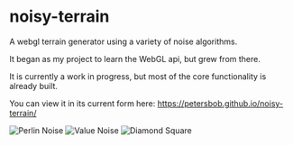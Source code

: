 # noisy-terrain
A webgl terrain generator using a variety of noise algorithms.

It began as my project to learn the WebGL api, but grew from there.

It is currently a work in progress, but most of the core functionality is already built.

You can view it in its current form here: https://petersbob.github.io/noisy-terrain/

![Perlin Noise](http://petersbob.github.io/images/perlin-noise.png)
![Value Noise](http://petersbob.github.io/images/value-noise.png)
![Diamond Square](http://petersbob.github.io/images/diamond-square.png)

